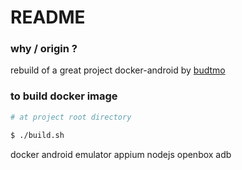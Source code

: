 
# README

### why / origin ?
rebuild of a great project docker-android by [budtmo](github.com/budtmo/docker-android)

### to build docker image

```bash
# at project root directory

$ ./build.sh
```


docker
android emulator
appium
nodejs
openbox
adb
